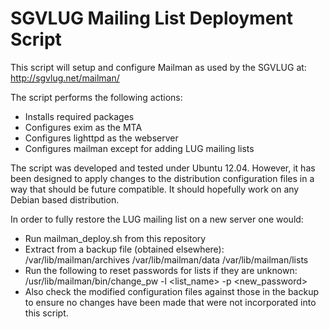 SGVLUG Mailing List Deployment Script
=====================================

This script will setup and configure Mailman as used by the SGVLUG at:
http://sgvlug.net/mailman/

The script performs the following actions:
* Installs required packages
* Configures exim as the MTA
* Configures lighttpd as the webserver
* Configures mailman except for adding LUG mailing lists

The script was developed and tested under Ubuntu 12.04. However, it has
been designed to apply changes to the distribution configuration files
in a way that should be future compatible. It should hopefully work on
any Debian based distribution.

In order to fully restore the LUG mailing list on a new server one would:
* Run mailman_deploy.sh from this repository
* Extract from a backup file (obtained elsewhere):
    /var/lib/mailman/archives
    /var/lib/mailman/data
    /var/lib/mailman/lists
* Run the following to reset passwords for lists if they are unknown:
    /usr/lib/mailman/bin/change_pw -l <list_name> -p <new_password>
* Also check the modified configuration files against those in the backup to 
ensure no changes have been made that were not incorporated into this script.
